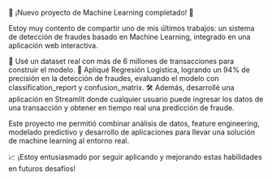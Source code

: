 🚀 ¡Nuevo proyecto de Machine Learning completado! 🚀

Estoy muy contento de compartir uno de mis últimos trabajos: un sistema de detección de fraudes basado en Machine Learning, integrado en una aplicación web interactiva.

🔎 Usé un dataset real con más de 6 millones de transacciones para construir el modelo.
🧠 Apliqué Regresión Logística, logrando un 94% de precisión en la detección de fraudes, evaluando el modelo con classification_report y confusion_matrix.
🛠️ Además, desarrollé una aplicación en Streamlit donde cualquier usuario puede ingresar los datos de una transacción y obtener en tiempo real una predicción de fraude.

Este proyecto me permitió combinar análisis de datos, feature engineering, modelado predictivo y desarrollo de aplicaciones para llevar una solución de machine learning al entorno real.

📈 ¡Estoy entusiasmado por seguir aplicando y mejorando estas habilidades en futuros desafíos!


